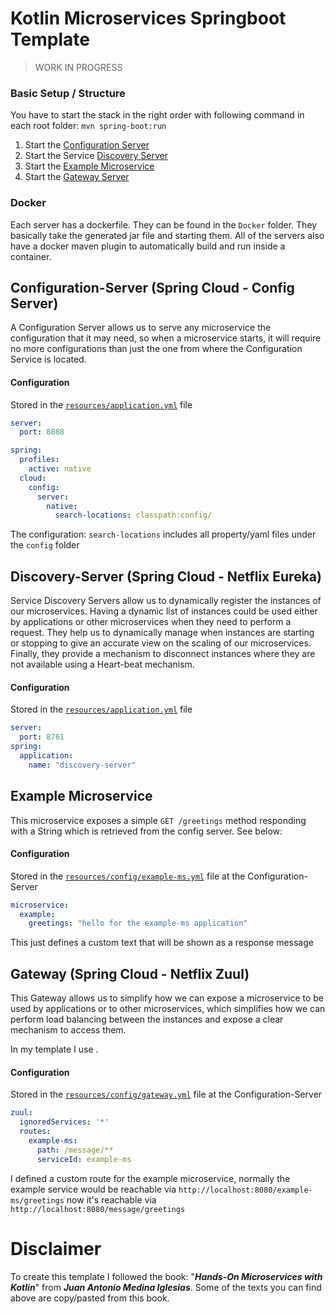 # Kotlin Microservices Springboot Template
> WORK IN PROGRESS

### Basic Setup / Structure
You have to start the stack in the right order with following command in each root folder: `mvn spring-boot:run`
1. Start the [Configuration Server](config-server)
2. Start the Service [Discovery Server](discovery-server)
3. Start the [Example Microservice](example-ms)
4. Start the [Gateway Server](gateway)

### Docker
Each server has a dockerfile. They can be found in the `Docker` folder. They basically take the generated jar file and starting them. All of the servers also have a docker maven plugin to automatically build and run inside a container.

## Configuration-Server (Spring Cloud - Config Server)
A Configuration Server allows us to serve any microservice the configuration that it may need, so when a microservice starts, it will require no more configurations than just the one from where the Configuration Service is located.

#### Configuration
Stored in the [`resources/application.yml`](config-server/src/main/resources/application.yml) file
```yaml
server:
  port: 8888

spring:
  profiles:
    active: native
  cloud:
    config:
      server:
        native:
          search-locations: classpath:config/
```
The configuration: `search-locations` includes all property/yaml files under the `config` folder

## Discovery-Server (Spring Cloud - Netflix Eureka)
Service Discovery Servers allow us to dynamically register the instances of our microservices. Having a dynamic list of instances could be used either by applications or other microservices when they need to perform a request. They help us to dynamically manage when instances are starting or stopping to give an accurate view on the scaling of our microservices. Finally, they provide a mechanism to disconnect instances where they are not available using a Heart-beat mechanism.

#### Configuration
Stored in the [`resources/application.yml`](discovery-server/src/main/resources/application.yml) file
```yaml
server:
  port: 8761
spring:
  application:
    name: "discovery-server"
```

## Example Microservice
This microservice exposes a simple `GET /greetings` method responding with a String which is retrieved from the config server. See below:

#### Configuration
Stored in the [`resources/config/example-ms.yml`](config-server/src/main/resources/config/example-ms.yml) file at the Configuration-Server
```yaml
microservice:
  example:
    greetings: "hello for the example-ms application"
```
This just defines a custom text that will be shown as a response message

## Gateway (Spring Cloud - Netflix Zuul)
This Gateway allows us to simplify how we can expose a microservice to be used by applications or to other microservices, which simplifies how we can perform load balancing between the instances and expose a clear mechanism to access them.

In my template I use .

#### Configuration
Stored in the [`resources/config/gateway.yml`](config-server/src/main/resources/config/gateway.yml) file at the Configuration-Server
```yaml
zuul:
  ignoredServices: '*'
  routes:
    example-ms:
      path: /message/**
      serviceId: example-ms
```
I defined a custom route for the example microservice, normally the example service would be reachable via `http://localhost:8080/example-ms/greetings` now it's reachable via `http://localhost:8080/message/greetings`

# Disclaimer
To create this template I followed the book: "**_Hands-On Microservices with Kotlin_**" from **_Juan Antonio Medina Iglesias_**.
Some of the texts you can find above are copy/pasted from this book.
